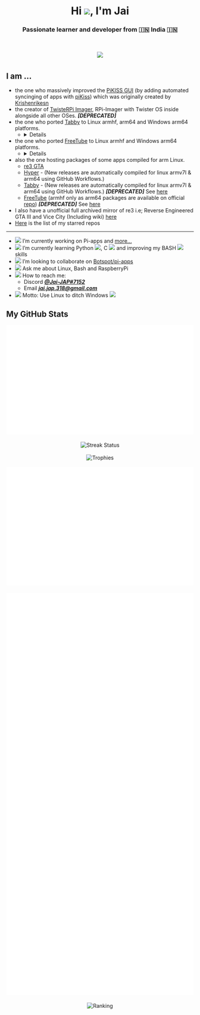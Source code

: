 <h1 align="center">Hi <img src="https://em-content.zobj.net/source/microsoft-teams/337/waving-hand_1f44b.png" width="40">, I'm Jai</h1>
<h3 align="center">Passionate learner and developer from 🇮🇳 India 🇮🇳<h1>
<p align="center">
<img src="https://img.shields.io/github/followers/Jai-JAP.svg?style=social&label=Follow%20Me" width="125">
<p>

## I am ...
- the one who massively improved the [PiKISS GUI](https://github.com/Jai-JAP/pikiss-gui) (by adding automated syncinging of apps with [piKiss](https://github.com/jmcerrejon/piKiss)) which was originally created by [Krishenrikesn](https://github.com/krishenriksen/pikiss-gui)
- the creator of [TwisteRPi Imager](https://github.com/Jai-JAP/TwisteRPi-Imager), RPi-Imager with Twister OS inside alongside all other OSes. ***[DEPRECATED]***
- the one who ported [Tabby](https://github.com/Eugeny/Tabby) to Linux armhf, arm64 and Windows arm64 platforms.
  - <details>
      https://github.com/Eugeny/tabby/pull/6612
      https://github.com/Eugeny/tabby/pull/5907
    </details>
- the one who ported [FreeTube](https://github.com/FreeTubeApp/FreeTube) to Linux armhf and Windows arm64 platforms.
  - <details>
      https://github.com/FreeTubeApp/FreeTube/pull/2113
    </details>
- also the one hosting packages of some apps compiled for arm Linux. 
  - [re3 GTA](https://github.com/Jai-JAP/RPi-GTA-re)
  - [Hyper](https://github.com/Jai-JAP/hyper-arm-builds) - (New releases are automatically compiled for linux armv7l & arm64 using GitHub Workflows.)
  - [Tabby](https://github.com/Jai-JAP/tabby-arm-builds) - (New releases are automatically compiled for linux armv7l & arm64 using GitHub Workflows.) ***[DEPRECATED]*** See [here](https://github.com/Eugeny/tabby/pull/6612)
  - [FreeTube](https://github.com/Jai-JAP/freetube-armhf-builds) (armhf only as arm64 packages are available on official [repo](https://github.com/FreeTubeApp/FreeTube)) ***[DEPRECATED]*** See [here](https://github.com/FreeTubeApp/FreeTube/pull/2113)
- I also have a unofficial full archived mirror of re3 i.e; Reverse Engineered GTA III and Vice City (Including wiki) [here](https://github.com/Jai-JAP/re-GTA)
- [Here](https://github.com/Jai-JAP/starred-repos) is the list of my starred repos
  
---
  
- <img src="https://em-content.zobj.net/source/microsoft-teams/337/telescope_1f52d.png" width="22"> I’m currently working on Pi-apps and [more...](https://github.com/Jai-JAP?tab=repositories)
- <img src="https://em-content.zobj.net/source/microsoft-teams/337/seedling_1f331.png" width="22"> I’m currently learning Python <img src="https://upload.wikimedia.org/wikipedia/commons/thumb/c/c3/Python-logo-notext.svg/110px-Python-logo-notext.svg.png" height="22">, C <img src="https://upload.wikimedia.org/wikipedia/commons/thumb/1/18/C_Programming_Language.svg/380px-C_Programming_Language.svg.png" height="22"> and improving my BASH <img src="https://upload.wikimedia.org/wikipedia/commons/thumb/4/4b/Bash_Logo_Colored.svg/240px-Bash_Logo_Colored.svg.png" height="22"> skills
- <img src="https://em-content.zobj.net/source/microsoft-teams/337/people-with-bunny-ears_1f46f.png" width="22"> I’m looking to collaborate on [Botspot/pi-apps](https://github.com/Botspot/pi-apps)
- <img src="https://em-content.zobj.net/source/microsoft-teams/337/speech-balloon_1f4ac.png" width="22"> Ask me about Linux, Bash and RaspberryPi
- <img src="https://em-content.zobj.net/source/microsoft-teams/337/open-mailbox-with-raised-flag_1f4ec.png" width="22"> How to reach me: 
  - Discord ***[@Jai-JAP#7152](https://discord.com/users/812585254303825930)***
  - Email ***[jai.jap.318@gmail.com](mailto:jai.jap.318@gmail.com)***
- <img src="https://em-content.zobj.net/source/microsoft-teams/337/high-voltage_26a1.png" width="22"> Motto: Use Linux to ditch Windows <img src="https://em-content.zobj.net/source/microsoft-teams/337/winking-face-with-tongue_1f61c.png" width="20">

## My GitHub Stats

<p align="center">
<img src="https://github.com/jai-jap/gh-stats/blob/master/generated/overview.svg#gh-dark-mode-only" alt="GitHub Stats">
<!--<img src="https://github.com/jai-jap/gh-stats/blob/master/generated/languages.svg#gh-dark-mode-only" alt="Most used languages">-->
<br/><br/>
<img src="https://github-readme-streak-stats.herokuapp.com/?user=Jai-JAP&theme=nord" alt="Streak Status"><br/><br/>
<img src="https://github-profile-trophy.vercel.app/?username=Jai-JAP&theme=nord" alt="Trophies"><br/><br/>
<img src="achievements.svg" alt="Achievements" width="600"><br/><br/>
<img src="overview.svg" alt="Overview" width="600"><br/><br/>
<img src="https://github-readme-stats.vercel.app/api?username=Jai-JAP&show_icons=true&theme=nord" alt="Ranking">
<p/>
